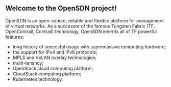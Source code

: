 ## Welcome to the OpenSDN project!

OpenSDN is an open-source, reliable and flexible platform for management of virtual networks. As a successor of the famous Tungsten Fabric (TF, OpenContrail, Contrail) technology, OpenSDN inherits all of TF powerful features:

- long history of succesful usage with supermassive computing hardware;
- the support for IPv4 and IPv6 protocols;
- MPLS and VxLAN overlay technologies;
- multi-tenancy;
- OpenStack cloud computing platform;
- CloudStack computing platform;
- Kubernetes technology.
